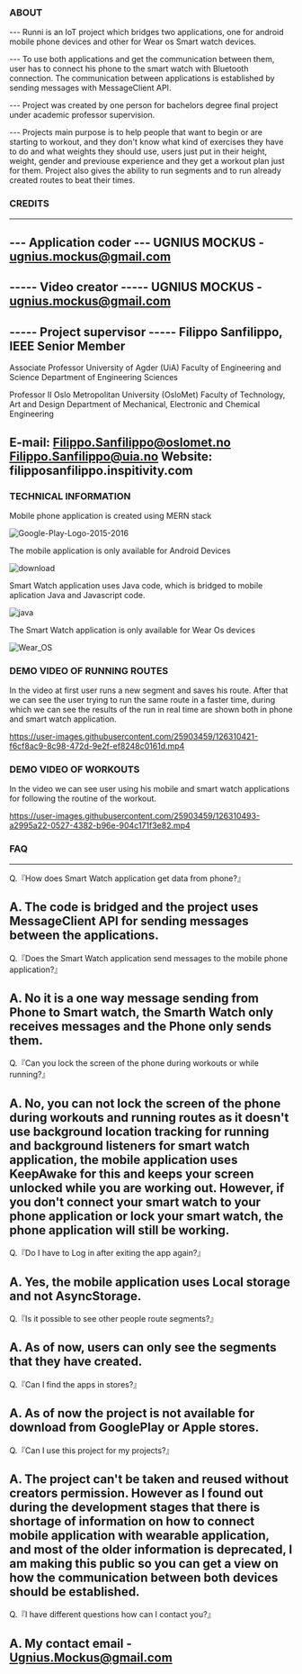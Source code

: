 ### ABOUT

--- Runni is an IoT project which bridges two applications, one for android mobile phone devices and other for Wear os Smart watch devices.

--- To use both applications and get the communication between them, user has to connect his phone to the smart watch with Bluetooth connection. The communication between applications is established by sending messages with MessageClient API.

--- Project was created by one person for bachelors degree final project under academic professor supervision.

--- Projects main purpose is to help people that want to begin or are starting to workout, and they don't know what kind of exercises they have to do and what weights they should use, users just put in their height, weight, gender and previouse experience and they get a workout plan just for them. Project also gives the ability to run segments and to run already created routes to beat their times.

### CREDITS
-------------------------
--- Application coder ---
      UGNIUS MOCKUS - ugnius.mockus@gmail.com
-------------------------
----- Video creator -----
      UGNIUS MOCKUS - ugnius.mockus@gmail.com
-------------------------
----- Project supervisor -----
      Filippo Sanfilippo, IEEE Senior Member
-------------------------
Associate Professor
University of Agder (UiA)
Faculty of Engineering and Science
Department of Engineering Sciences

Professor II
Oslo Metropolitan University (OsloMet)
Faculty of Technology, Art and Design
Department of Mechanical, Electronic and Chemical Engineering

E-mail: Filippo.Sanfilippo@oslomet.no
        Filippo.Sanfilippo@uia.no
Website: filipposanfilippo.inspitivity.com
-------------------------
### TECHNICAL INFORMATION

Mobile phone application is created using MERN stack

![Google-Play-Logo-2015-2016](https://user-images.githubusercontent.com/25903459/126318648-3805077b-4359-4887-9166-2a4aa309e0ea.png)

The mobile application is only available for Android Devices 

![download](https://user-images.githubusercontent.com/25903459/126318792-25c7da61-25e5-413e-98f6-23eb3bb71d03.png)

Smart Watch application uses Java code, which is bridged to mobile aplication Java and Javascript code.

![java](https://user-images.githubusercontent.com/25903459/126332253-3c9d3dd5-4958-407d-aa79-f0d69d9314f7.png)

The Smart Watch application is only available for Wear Os devices

![Wear_OS](https://user-images.githubusercontent.com/25903459/126331944-516d2a84-bfe3-405f-b05f-7fea5ba3ddc4.png)


### DEMO VIDEO OF RUNNING ROUTES


In the video at first user runs a new segment and saves his route. After that we can see the user trying to run the same route in a faster time, during which we can see the results of the run in real time are shown both in phone and smart watch application.

https://user-images.githubusercontent.com/25903459/126310421-f6cf8ac9-8c98-472d-9e2f-ef8248c0161d.mp4

### DEMO VIDEO OF WORKOUTS

In the video we can see user using his mobile and smart watch applications for following the routine of the workout.

https://user-images.githubusercontent.com/25903459/126310493-a2995a22-0527-4382-b96e-904c171f3e82.mp4

### FAQ
------------------------------------------------------------------------------------
Q.『How does Smart Watch application get data from phone?』

A. The code is bridged and the project uses MessageClient API for sending messages between the applications.
------------------------------------------------------------------------------------
Q.『Does the Smart Watch application send messages to the mobile phone application?』

A. No it is a one way message sending from Phone to Smart watch, the Smarth Watch only receives messages and the Phone only sends them.
------------------------------------------------------------------------------------
Q.『Can you lock the screen of the phone during workouts or while running?』

A. No, you can not lock the screen of the phone during workouts and running routes as it doesn't use background location tracking for running and background listeners for smart watch application, the mobile application uses KeepAwake for this and keeps your screen unlocked while you are working out. However, if you don't connect your smart watch to your phone application or lock your smart watch, the phone application will still be working.
------------------------------------------------------------------------------------
Q.『Do I have to Log in after exiting the app again?』

A. Yes, the mobile application uses Local storage and not AsyncStorage.
------------------------------------------------------------------------------------
Q.『Is it possible to see other people route segments?』

A. As of now, users can only see the segments that they have created.
------------------------------------------------------------------------------------
Q.『Can I find the apps in stores?』

A. As of now the project is not available for download from GooglePlay or Apple stores.
------------------------------------------------------------------------------------
Q.『Can I use this project for my projects?』

A. The project can't be taken and reused without creators permission. However as I found out during the development stages that there is shortage of information on how to connect mobile application with wearable application, and most of the older information is deprecated, I am making this public so you can get a view on how the communication between both devices should be established.
------------------------------------------------------------------------------------
Q.『I have different questions how can I contact you?』

A. My contact email - Ugnius.Mockus@gmail.com
------------------------------------------------------------------------------------
